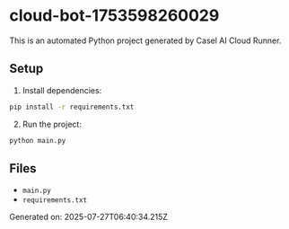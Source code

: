 # cloud-bot-1753598260029

This is an automated Python project generated by Casel AI Cloud Runner.

## Setup

1. Install dependencies:
```bash
pip install -r requirements.txt
```

2. Run the project:
```bash
python main.py
```

## Files

- `main.py`
- `requirements.txt`

Generated on: 2025-07-27T06:40:34.215Z
